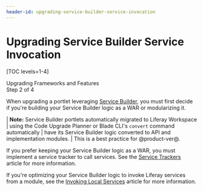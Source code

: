```yaml
---
header-id: upgrading-service-builder-service-invocation
---
```


# Upgrading Service Builder Service Invocation

[TOC levels=1-4]

<div class="learn-path-step">
    <p>Upgrading Frameworks and Features<br>Step 2 of 4</p>
</div>

When upgrading a portlet leveraging
[Service Builder](/docs/7-2/appdev/-/knowledge_base/a/service-builder), you must
first decide if you're building your Service Builder logic as a WAR or
modularizing it.

| **Note:** Service Builder portlets automatically migrated to Liferay Workspace
| using the Code Upgrade Planner or Blade CLI's `convert` command automatically
| have its Service Builder logic converted to API and implementation modules.
| This is a best practice for @product-ver@.

If you prefer keeping your Service Builder logic as a WAR, you must implement a
service tracker to call services. See the
[Service Trackers](/docs/7-2/customization/-/knowledge_base/c/service-trackers)
article for more information.

If you're optimizing your Service Builder logic to invoke Liferay services from
a module, see the
[Invoking Local Services](/docs/7-2/appdev/-/knowledge_base/a/invoking-local-services)
article for more information.
